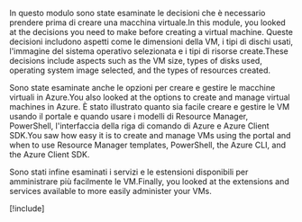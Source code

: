 <span data-ttu-id="c0c3d-101">In questo modulo sono state esaminate le decisioni che è necessario prendere prima di creare una macchina virtuale.</span><span class="sxs-lookup"><span data-stu-id="c0c3d-101">In this module, you looked at the decisions you need to make before creating a virtual machine.</span></span> <span data-ttu-id="c0c3d-102">Queste decisioni includono aspetti come le dimensioni della VM, i tipi di dischi usati, l'immagine del sistema operativo selezionata e i tipi di risorse create.</span><span class="sxs-lookup"><span data-stu-id="c0c3d-102">These decisions include aspects such as the VM size, types of disks used, operating system image selected, and the types of resources created.</span></span>

<span data-ttu-id="c0c3d-103">Sono state esaminate anche le opzioni per creare e gestire le macchine virtuali in Azure.</span><span class="sxs-lookup"><span data-stu-id="c0c3d-103">You also looked at the options to create and manage virtual machines in Azure.</span></span> <span data-ttu-id="c0c3d-104">È stato illustrato quanto sia facile creare e gestire le VM usando il portale e quando usare i modelli di Resource Manager, PowerShell, l'interfaccia della riga di comando di Azure e Azure Client SDK.</span><span class="sxs-lookup"><span data-stu-id="c0c3d-104">You saw how easy it is to create and manage VMs using the portal and when to use Resource Manager templates, PowerShell, the Azure CLI, and the Azure Client SDK.</span></span>

<span data-ttu-id="c0c3d-105">Sono stati infine esaminati i servizi e le estensioni disponibili per amministrare più facilmente le VM.</span><span class="sxs-lookup"><span data-stu-id="c0c3d-105">Finally, you looked at the extensions and services available to more easily administer your VMs.</span></span>

[!include[](../../../includes/azure-sandbox-cleanup.md)]